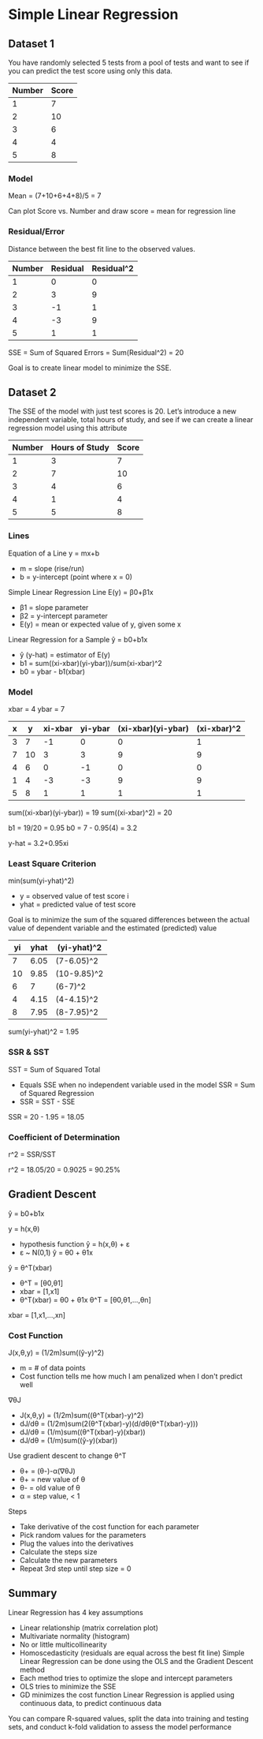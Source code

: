 # Simple Linear Regression

## Dataset 1

You have randomly selected 5 tests from a pool of tests and want to see if you can predict the test score using only this data.

Number | Score
--- | ---
1 | 7
2 | 10
3 | 6
4 | 4
5 | 8

### Model
Mean = (7+10+6+4+8)/5 = 7

Can plot Score vs. Number and draw score = mean for regression line

### Residual/Error
Distance between the best fit line to the observed values.

Number | Residual | Residual^2
--- | --- | ---
1 | 0 | 0
2 | 3 | 9
3 | -1 | 1
4 | -3 | 9
5 | 1 | 1

SSE = Sum of Squared Errors = Sum(Residual^2) = 20

Goal is to create linear model to minimize the SSE.

## Dataset 2
The SSE of the model with just test scores is 20. Let’s introduce a new independent variable, total hours of study, and see if we can create a linear regression model using this attribute

Number | Hours of Study | Score
--- | --- | ---
1 | 3 | 7
2 | 7 | 10
3 | 4 | 6
4 | 1 | 4
5 | 5 | 8

### Lines
Equation of a Line
y = mx+b
- m = slope (rise/run)
- b = y-intercept (point where x = 0)

Simple Linear Regression Line
E(y) = β0+β1x
- β1 = slope parameter
- β2 = y-intercept parameter
- E(y) = mean or expected value of y, given some x

Linear Regression for a Sample
ŷ = b0+b1x
- ŷ (y-hat) = estimator of E(y)
- b1 = sum((xi-xbar)(yi-ybar))/sum(xi-xbar)^2
- b0 = ybar - b1(xbar)

### Model

xbar = 4
ybar = 7

x | y | xi-xbar | yi-ybar | (xi-xbar)(yi-ybar) | (xi-xbar)^2
--- | --- | --- | --- | --- | ---
3 | 7 | -1 | 0 | 0 | 1
7 | 10 | 3 | 3 | 9 | 9
4 | 6 | 0 | -1 | 0 | 0
1 | 4 | -3 | -3 | 9 | 9
5 | 8 | 1 | 1 | 1 | 1

sum((xi-xbar)(yi-ybar)) = 19
sum((xi-xbar)^2) = 20

b1 = 19/20 = 0.95
b0 = 7 - 0.95(4) = 3.2

y-hat = 3.2+0.95xi

### Least Square Criterion
min(sum(yi-yhat)^2)
- y = observed value of test score i
- yhat = predicted value of test score
 
Goal is to minimize the sum of the squared differences between the actual value of dependent variable and the estimated (predicted) value

yi | yhat | (yi-yhat)^2
--- | --- | ---
7 | 6.05 | (7-6.05)^2
10 | 9.85 | (10-9.85)^2
6 | 7 | (6-7)^2
4 | 4.15 | (4-4.15)^2
8 | 7.95 | (8-7.95)^2

sum(yi-yhat)^2 = 1.95

### SSR & SST
SST = Sum of Squared Total
- Equals SSE when no independent variable used in the model
SSR = Sum of Squared Regression
- SSR = SST - SSE

SSR = 20 - 1.95 = 18.05

### Coefficient of Determination
r^2 = SSR/SST

r^2 = 18.05/20 = 0.9025 = 90.25%

## Gradient Descent
ŷ = b0+b1x

y = h(x,θ) 
- hypothesis function
ŷ = h(x,θ) + ε
- ε ~ N(0,1)
ŷ = θ0 + θ1x

ŷ = θ^T(xbar)
- θ^T = \[θ0,θ1]
- xbar = \[1,x1]
- θ^T(xbar) = θ0 + θ1x
θ^T = \[θ0,θ1,...,θn]

xbar = \[1,x1,...,xn]

### Cost Function
J(x,θ,y) = (1/2m)sum((ŷ-y)^2)
- m = # of data points
- Cost function tells me how much I am penalized when I don't predict well

∇θJ
- J(x,θ,y) = (1/2m)sum((θ^T(xbar)-y)^2)
- dJ/dθ = (1/2m)sum(2(θ^T(xbar)-y)(d/dθ(θ^T(xbar)-y)))
- dJ/dθ = (1/m)sum((θ^T(xbar)-y)(xbar))
- dJ/dθ = (1/m)sum((ŷ-y)(xbar))

Use gradient descent to change θ^T
- θ+ = (θ-)-α(∇θJ)
- θ+ = new value of θ
- θ- = old value of θ
- α = step value, < 1

Steps
- Take derivative of the cost function for each parameter
- Pick random values for the parameters
- Plug the values into the derivatives
- Calculate the steps size
- Calculate the new parameters
- Repeat 3rd step until step size = 0

## Summary
Linear Regression has 4 key assumptions
- Linear relationship (matrix correlation plot)
- Multivariate normality (histogram)
- No or little multicollinearity
- Homoscedasticity (residuals are equal across the best fit line)
Simple Linear Regression can be done using the OLS and the Gradient Descent method
- Each method tries to optimize the slope and intercept parameters
- OLS tries to minimize the SSE
- GD minimizes the cost function
Linear Regression is applied using continuous data, to predict continuous data

You can compare R-squared values, split the data into training and testing sets, and conduct k-fold validation to assess the model performance
